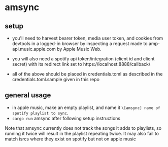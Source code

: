 # amsync

## setup
* you'll need to harvest bearer token, media user token, and cookies from devtools in a logged-in browser by inspecting a request made to amp-api.music.apple.com by Apple Music Web.

* you will also need a spotify api token/integration (client id and client secret) with its redirect link set to https://localhost:8888/callback/

* all of the above should be placed in credentials.toml as described in the credentials.toml.sample given in this repo

## general usage

* in apple music, make an empty playlist, and name it `\[amsync] name of spotify playlist to sync`.
* `cargo run` amsync after following setup instructions

Note that amsync currently does not track the songs it adds to playlists, so running it twice will result in the playlist repeating twice. It may also fail to match isrcs where they exist on spotify but not on apple music
